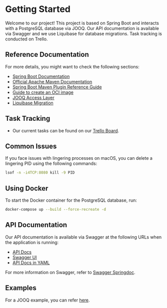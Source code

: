 # Getting Started

Welcome to our project! This project is based on Spring Boot and interacts with a PostgreSQL database via JOOQ. Our API documentation is available via Swagger and we use Liquibase for database migrations. Task tracking is conducted on Trello.

## Reference Documentation
For more details, you might want to check the following sections:

* [Spring Boot Documentation](https://docs.spring.io/spring-boot/docs/current/reference/html/features.html)
* [Official Apache Maven Documentation](https://maven.apache.org/guides/index.html)
* [Spring Boot Maven Plugin Reference Guide](https://docs.spring.io/spring-boot/docs/3.2.2/maven-plugin/reference/html/)
* [Guide to create an OCI image](https://docs.spring.io/spring-boot/docs/3.2.2/maven-plugin/reference/html/#build-image)
* [JOOQ Access Layer](https://docs.spring.io/spring-boot/docs/3.2.2/reference/htmlsingle/#data.sql.jooq)
* [Liquibase Migration](https://docs.spring.io/spring-boot/docs/3.2.2/reference/htmlsingle/#howto.data-initialization.migration-tool.liquibase)

## Task Tracking
* Our current tasks can be found on our [Trello Board](https://trello.com/b/uaZkSku9/demo-spring-jook).

## Common Issues
If you face issues with lingering processes on macOS, you can delete a lingering PID using the following commands:
```sh
lsof -n -i4TCP:8080 kill -9 PID
```

## Using Docker
To start the Docker container for the PostgreSQL database, run:
```sh
docker-compose up --build --force-recreate -d
```

## API Documentation
Our API documentation is available via Swagger at the following URLs when the application is running:
* [API Docs](http://localhost:8080/v3/api-docs)
* [Swagger UI](http://localhost:8080/swagger-ui.html)
* [API Docs in YAML](http://localhost:8080/v3/api-docs.yaml)

For more information on Swagger, refer to [Swagger Springdoc](https://springdoc.org/#spring-webmvc-support).

## Examples
For a JOOQ example, you can refer [here](https://github.com/pkainulainen/jooq-with-spring-examples/blob/master/jooq-only/src/main/java/net/petrikainulainen/spring/jooq/todo/repository/JOOQTodoRepository.java).